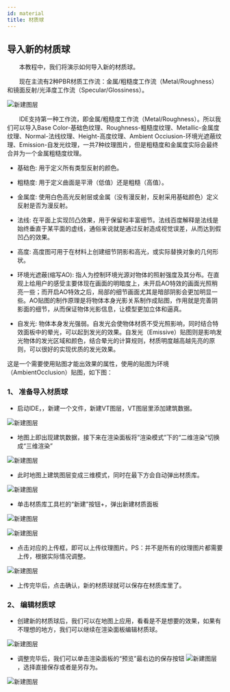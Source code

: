```yaml
---
id: material
title: 材质球
---
```


## 导入新的材质球

　　本教程中，我们将演示如何导入新的材质球。


　　现在主流有2种PBR材质工作流：金属/粗糙度工作流（Metal/Roughness）和镜面反射/光泽度工作流（Specular/Glossiness）。

![新建图层](../assets/import-material-1.png)

　　IDE支持第一种工作流，即金属/粗糙度工作流（Metal/Roughness）。所以我们可以导入Base Color-基础色纹理、Roughness-粗糙度纹理、Metallic-金属度纹理、Normal-法线纹理、Height-高度纹理、Ambient Occiusion-环境光遮蔽纹理、Emission-自发光纹理，一共7种纹理图片，但是粗糙度和金属度实际会最终合并为一个金属粗糙度纹理。

* 基础色: 用于定义所有类型反射的颜色。

* 粗糙度: 用于定义曲面是平滑（低值）还是粗糙（高值）。

* 金属度: 使用白色高光反射层或金属（没有漫反射，反射采用基础颜色）定义反射是否为漫反射。

* 法线: 在平面上实现凹凸效果，用于保留和丰富细节。法线百度解释是法线是始终垂直于某平面的虚线，通俗来说就是通过反射造成视觉误差，从而达到假凹凸的效果。

* 高度: 高度图可用于在材料上创建细节阴影和高光，或实际替换对象的几何形状。

* 环境光遮蔽(缩写AO): 指人为控制环境光源对物体的照射强度及其分布。在直观上给用户的感受主要体现在画面的明暗度上，未开启AO特效的画面光照稍亮一些；而开启AO特效之后，局部的细节画面尤其是暗部阴影会更加明显一些。AO贴图的制作原理是将物体本身光影关系制作成贴图，作用就是完善阴影面的细节，从而保证物体光影信息，让模型更加立体和逼真。

* 自发光: 物体本身发光强弱。自发光会使物体材质不受光照影响，同时结合特效面板中的晕光，可以起到发光的效果。自发光（Emissive）贴图则是影响发光物体的发光区域和颜色，结合晕光的计算规则，材质明度越高越先亮的原则，可以很好的实现优质的发光效果。


这是一个需要使用贴图才能出效果的属性，使用的贴图为环境（AmbientOcclusion）贴图，如下图：


### 1、 准备导入材质球

* 启动IDE，，新建一个文件，新建VT图层，VT图层里添加建筑数据。

![新建图层](../assets/import-material-2.png)

* 地图上即出现建筑数据，接下来在渲染面板将”渲染模式”下的“二维渲染”切换成“三维渲染”

![新建图层](../assets/import-material-3.png)

* 此时地图上建筑图层变成三维模式，同时在最下方会自动弹出材质库。

![新建图层](../assets/import-material-4.png)

* 单击材质库工具栏的“新建”按钮+，弹出新建材质面板

![新建图层](../assets/import-material-5.png)

![新建图层](../assets/import-material-6.png)

* 点击对应的上传框，即可以上传纹理图片。PS：并不是所有的纹理图片都需要上传，根据实际情况调整。

![新建图层](../assets/import-material-7.png)

* 上传完毕后，点击确认，新的材质球就可以保存在材质库里了。

### 2、 编辑材质球

* 创建新的材质球后，我们可以在地图上应用，看看是不是想要的效果，如果有不理想的地方，我们可以继续在渲染面板编辑材质球。

![新建图层](../assets/import-material-8.png)

* 调整完毕后，我们可以单击渲染面板的“预览”最右边的保存按钮 ![新建图层](../assets/import-material-9.png) ，选择直接保存或者是另存为。

![新建图层](../assets/import-material-10.png)
